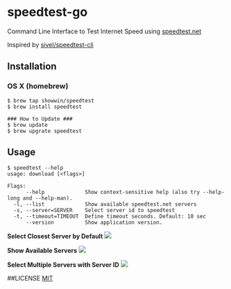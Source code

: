 # speedtest-go
Command Line Interface to Test Internet Speed using [speedtest.net](http://www.speedtest.net/)

Inspired by [sivel/speedtest-cli](https://github.com/sivel/speedtest-cli)

## Installation
### OS X (homebrew)
```
$ brew tap showwin/speedtest
$ brew install speedtest

### How to Update ###
$ brew update
$ brew upgrate speedtest
```

## Usage
```
$ speedtest --help
usage: download [<flags>]

Flags:
      --help             Show context-sensitive help (also try --help-long and --help-man).
  -l, --list             Show available speedtest.net servers
  -s, --server=SERVER    Select server id to speedtest
  -t, --timeout=TIMEOUT  Define timeout seconds. Default: 10 sec
      --version          Show application version.
```

**Select Closest Server by Default**
![](https://github.com/showwin/speedtest-go/blob/master/docs/images/usage.png)

**Show Available Servers**
![](https://github.com/showwin/speedtest-go/blob/master/docs/images/usage_list.png)

**Select Multiple Servers with Server ID**
![](https://github.com/showwin/speedtest-go/blob/master/docs/images/usage_multi_servers.png)

##LICENSE
[MIT](https://github.com/showwin/speedtest-go/blob/master/LICENSE)
